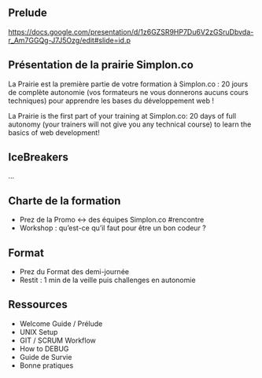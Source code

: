 ## Prelude

https://docs.google.com/presentation/d/1z6GZSR9HP7Du6V2zGSruDbvda-r_Am7GGQg-J7J5Ozg/edit#slide=id.p

## Présentation de la prairie Simplon.co

La Prairie est la première partie de votre formation à Simplon.co :
20 jours de complète autonomie (vos formateurs ne vous donnerons aucuns cours techniques) pour apprendre les bases du développement web !

La Prairie is the first part of your training at Simplon.co:
20 days of full autonomy (your trainers will not give you any technical course) to learn the basics of web development!

## IceBreakers

...

## Charte de la formation

- Prez de la Promo <-> des équipes Simplon.co #rencontre
- Workshop : qu’est-ce qu’il faut pour être un bon codeur ?

## Format

- Prez du Format des demi-journée
- Restit : 1 min de la veille puis challenges en autonomie

## Ressources

- Welcome Guide / Prélude
- UNIX Setup
- GIT / SCRUM Workflow
- How to DEBUG
- Guide de Survie
- Bonne pratiques
